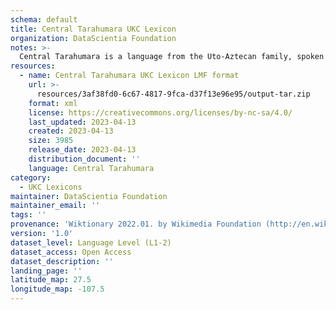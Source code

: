 ```yaml
---
schema: default
title: Central Tarahumara UKC Lexicon
organization: DataScientia Foundation
notes: >-
  Central Tarahumara is a language from the Uto-Aztecan family, spoken in North America. The UKC Lexicon of Central Tarahumara is represented as a lexico-semantic network. It consists of words, word senses, synsets, as well as sense-level and synset-level relationships.
resources:
  - name: Central Tarahumara UKC Lexicon LMF format
    url: >-
      resources/3af38fd0-6c67-4817-9fca-d37f13e96e95/output-tar.zip
    format: xml
    license: https://creativecommons.org/licenses/by-nc-sa/4.0/
    last_updated: 2023-04-13
    created: 2023-04-13
    size: 3985
    release_date: 2023-04-13
    distribution_document: ''
    language: Central Tarahumara
category:
  - UKC Lexicons
maintainer: DataScientia Foundation
maintainer_email: ''
tags: ''
provenance: 'Wiktionary 2022.01. by Wikimedia Foundation (http://en.wiktionary.org); CogNet 2.1 by Khuyagbaatar Batsuren, National University of Mongolia (http://cognet.ukc.disi.unitn.it); KinDiv: Kinship Diversity 1.0 by Temuulen Khishigsuren (http://ukc.disi.unitn.it/index.php/kinship/); UniMet: Universal Metonymy 1.0 by Temuulen Khishigsuren and Gábor Bella (http://ukc.disi.unitn.it/index.php/metonymy/); Native Languages of the Americas 2021.11. by Laura Redish and Orrin Lewis (http://www.native-languages.org); Princeton WordNet 2.1 by Princeton University (https://wordnet.princeton.edu)'
version: '1.0'
dataset_level: Language Level (L1-2)
dataset_access: Open Access
dataset_description: ''
landing_page: ''
latitude_map: 27.5
longitude_map: -107.5
---
```


